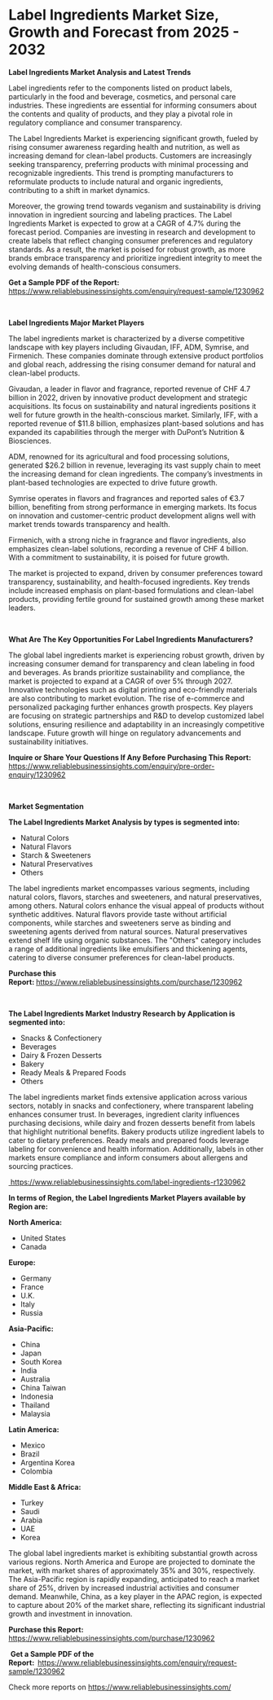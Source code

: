 <p><h1>Label Ingredients Market Size, Growth and Forecast from 2025 - 2032</h1></p><p><strong>Label Ingredients Market Analysis and Latest Trends</strong></p>
<p><p>Label ingredients refer to the components listed on product labels, particularly in the food and beverage, cosmetics, and personal care industries. These ingredients are essential for informing consumers about the contents and quality of products, and they play a pivotal role in regulatory compliance and consumer transparency.</p><p>The Label Ingredients Market is experiencing significant growth, fueled by rising consumer awareness regarding health and nutrition, as well as increasing demand for clean-label products. Customers are increasingly seeking transparency, preferring products with minimal processing and recognizable ingredients. This trend is prompting manufacturers to reformulate products to include natural and organic ingredients, contributing to a shift in market dynamics.</p><p>Moreover, the growing trend towards veganism and sustainability is driving innovation in ingredient sourcing and labeling practices. The Label Ingredients Market is expected to grow at a CAGR of 4.7% during the forecast period. Companies are investing in research and development to create labels that reflect changing consumer preferences and regulatory standards. As a result, the market is poised for robust growth, as more brands embrace transparency and prioritize ingredient integrity to meet the evolving demands of health-conscious consumers.</p></p>
<p><strong>Get a Sample PDF of the Report:&nbsp;</strong> <a href="https://www.reliablebusinessinsights.com/enquiry/request-sample/1230962?utm_campaign=3325&utm_medium=2&utm_source=Github&utm_content=ia&utm_term=07042025&utm_id=label-ingredients">https://www.reliablebusinessinsights.com/enquiry/request-sample/1230962</a></p>
<p>&nbsp;</p>
<p><strong>Label Ingredients Major Market Players</strong></p>
<p><p>The label ingredients market is characterized by a diverse competitive landscape with key players including Givaudan, IFF, ADM, Symrise, and Firmenich. These companies dominate through extensive product portfolios and global reach, addressing the rising consumer demand for natural and clean-label products. </p><p>Givaudan, a leader in flavor and fragrance, reported revenue of CHF 4.7 billion in 2022, driven by innovative product development and strategic acquisitions. Its focus on sustainability and natural ingredients positions it well for future growth in the health-conscious market. Similarly, IFF, with a reported revenue of $11.8 billion, emphasizes plant-based solutions and has expanded its capabilities through the merger with DuPont’s Nutrition & Biosciences. </p><p>ADM, renowned for its agricultural and food processing solutions, generated $26.2 billion in revenue, leveraging its vast supply chain to meet the increasing demand for clean ingredients. The company’s investments in plant-based technologies are expected to drive future growth. </p><p>Symrise operates in flavors and fragrances and reported sales of €3.7 billion, benefiting from strong performance in emerging markets. Its focus on innovation and customer-centric product development aligns well with market trends towards transparency and health.</p><p>Firmenich, with a strong niche in fragrance and flavor ingredients, also emphasizes clean-label solutions, recording a revenue of CHF 4 billion. With a commitment to sustainability, it is poised for future growth.</p><p>The market is projected to expand, driven by consumer preferences toward transparency, sustainability, and health-focused ingredients. Key trends include increased emphasis on plant-based formulations and clean-label products, providing fertile ground for sustained growth among these market leaders.</p></p>
<p>&nbsp;</p>
<p><strong>What Are The Key Opportunities For Label Ingredients Manufacturers?</strong></p>
<p><p>The global label ingredients market is experiencing robust growth, driven by increasing consumer demand for transparency and clean labeling in food and beverages. As brands prioritize sustainability and compliance, the market is projected to expand at a CAGR of over 5% through 2027. Innovative technologies such as digital printing and eco-friendly materials are also contributing to market evolution. The rise of e-commerce and personalized packaging further enhances growth prospects. Key players are focusing on strategic partnerships and R&D to develop customized label solutions, ensuring resilience and adaptability in an increasingly competitive landscape. Future growth will hinge on regulatory advancements and sustainability initiatives.</p></p>
<p><strong>Inquire or Share Your Questions If Any Before Purchasing This Report:</strong> <a href="https://www.reliablebusinessinsights.com/enquiry/pre-order-enquiry/1230962?utm_campaign=3325&utm_medium=2&utm_source=Github&utm_content=ia&utm_term=07042025&utm_id=label-ingredients">https://www.reliablebusinessinsights.com/enquiry/pre-order-enquiry/1230962</a></p>
<p>&nbsp;</p>
<p><strong>Market Segmentation</strong></p>
<p><strong>The Label Ingredients Market Analysis by types is segmented into:</strong></p>
<p><ul><li>Natural Colors</li><li>Natural Flavors</li><li>Starch & Sweeteners</li><li>Natural Preservatives</li><li>Others</li></ul></p>
<p><p>The label ingredients market encompasses various segments, including natural colors, flavors, starches and sweeteners, and natural preservatives, among others. Natural colors enhance the visual appeal of products without synthetic additives. Natural flavors provide taste without artificial components, while starches and sweeteners serve as binding and sweetening agents derived from natural sources. Natural preservatives extend shelf life using organic substances. The "Others" category includes a range of additional ingredients like emulsifiers and thickening agents, catering to diverse consumer preferences for clean-label products.</p></p>
<p><strong>Purchase this Report:&nbsp;</strong><a href="https://www.reliablebusinessinsights.com/purchase/1230962?utm_campaign=3325&utm_medium=2&utm_source=Github&utm_content=ia&utm_term=07042025&utm_id=label-ingredients">https://www.reliablebusinessinsights.com/purchase/1230962</a></p>
<p>&nbsp;</p>
<p><strong>The Label Ingredients Market Industry Research by Application is segmented into:</strong></p>
<p><ul><li>Snacks & Confectionery</li><li>Beverages</li><li>Dairy & Frozen Desserts</li><li>Bakery</li><li>Ready Meals & Prepared Foods</li><li>Others</li></ul></p>
<p><p>The label ingredients market finds extensive application across various sectors, notably in snacks and confectionery, where transparent labeling enhances consumer trust. In beverages, ingredient clarity influences purchasing decisions, while dairy and frozen desserts benefit from labels that highlight nutritional benefits. Bakery products utilize ingredient labels to cater to dietary preferences. Ready meals and prepared foods leverage labeling for convenience and health information. Additionally, labels in other markets ensure compliance and inform consumers about allergens and sourcing practices.</p></p>
<p><a href="https://www.reliablebusinessinsights.com/label-ingredients-r1230962?utm_campaign=3325&utm_medium=2&utm_source=Github&utm_content=ia&utm_term=07042025&utm_id=label-ingredients">&nbsp;https://www.reliablebusinessinsights.com/label-ingredients-r1230962</a></p>
<p><strong>In terms of Region, the Label Ingredients Market Players available by Region are:</strong></p>
<p>
    <p> <strong> North America: </strong>
        <ul>
            <li>United States</li>
            <li>Canada</li>
        </ul>
        </p> 
    <p> <strong> Europe: </strong>
        <ul>
            <li>Germany</li>
            <li>France</li>
            <li>U.K.</li>
            <li>Italy</li>
            <li>Russia</li>
        </ul>
        </p> 
    <p> <strong> Asia-Pacific: </strong>
        <ul>
            <li>China</li>
            <li>Japan</li>
            <li>South Korea</li>
            <li>India</li>
            <li>Australia</li>
            <li>China Taiwan</li>
            <li>Indonesia</li>
            <li>Thailand</li>
            <li>Malaysia</li>
        </ul>
        </p> 
    <p> <strong> Latin America: </strong>
        <ul>
            <li>Mexico</li>
            <li>Brazil</li>
            <li>Argentina Korea</li>
            <li>Colombia</li>
        </ul>
        </p> 
    <p> <strong> Middle East & Africa: </strong>
        <ul>
            <li>Turkey</li>
            <li>Saudi</li>
            <li>Arabia</li>
            <li>UAE</li>
            <li>Korea</li>
        </ul>
    </p>
    </p>
<p><p>The global label ingredients market is exhibiting substantial growth across various regions. North America and Europe are projected to dominate the market, with market shares of approximately 35% and 30%, respectively. The Asia-Pacific region is rapidly expanding, anticipated to reach a market share of 25%, driven by increased industrial activities and consumer demand. Meanwhile, China, as a key player in the APAC region, is expected to capture about 20% of the market share, reflecting its significant industrial growth and investment in innovation.</p></p>
<p><strong>Purchase this Report: </strong><a href="https://www.reliablebusinessinsights.com/purchase/1230962?utm_campaign=3325&utm_medium=2&utm_source=Github&utm_content=ia&utm_term=07042025&utm_id=label-ingredients">https://www.reliablebusinessinsights.com/purchase/1230962</a></p>
<p>&nbsp;<strong>Get a Sample PDF of the Report:&nbsp;&nbsp;</strong><a href="https://www.reliablebusinessinsights.com/enquiry/request-sample/1230962?utm_campaign=3325&utm_medium=2&utm_source=Github&utm_content=ia&utm_term=07042025&utm_id=label-ingredients">https://www.reliablebusinessinsights.com/enquiry/request-sample/1230962</a></p>
<p><strong></strong></p>
<p>Check more reports on <a href="https://www.reliablebusinessinsights.com/?utm_campaign=3325&utm_medium=2&utm_source=Github&utm_content=ia&utm_term=07042025&utm_id=label-ingredients">https://www.reliablebusinessinsights.com/</a></p>